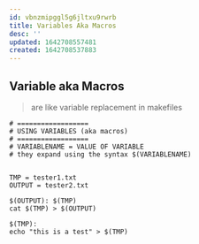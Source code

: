 ```yaml
---
id: vbnzmipggl5g6jltxu9rwrb
title: Variables Aka Macros
desc: ''
updated: 1642708557481
created: 1642708537883
---
```



## Variable aka Macros

> are like variable replacement in makefiles

```make
# ==================
# USING VARIABLES (aka macros)
# ==================
# VARIABLENAME = VALUE OF VARIABLE
# they expand using the syntax $(VARIABLENAME)


TMP = tester1.txt
OUTPUT = tester2.txt

$(OUTPUT): $(TMP)
cat $(TMP) > $(OUTPUT)

$(TMP):
echo "this is a test" > $(TMP)
```
